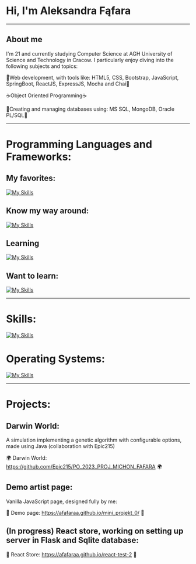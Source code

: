 # Hi, I'm Aleksandra Fąfara
---
## About me

I'm 21 and currently studying Computer Science at AGH University of Science and Technology in Cracow. I particularly enjoy diving into the following subjects and topics:

🌻Web development, with tools like: HTML5, CSS, Bootstrap, JavaScript, SpringBoot, ReactJS, ExpressJS, Mocha and Chai🌻

☕Object Oriented Programming☕

📖Creating and managing databases using: MS SQL, MongoDB, Oracle PL/SQL📖

---

# Programming Languages and Frameworks:
## My favorites:

[![My Skills](https://skillicons.dev/icons?i=js,html,css,react,java,bootstrap,springboot)](https://skillicons.dev)

## Know my way around:

[![My Skills](https://skillicons.dev/icons?i=python,c)](https://skillicons.dev)

## Learning

[![My Skills](https://skillicons.dev/icons?i=mongodb,nodejs,express)](https://skillicons.dev)

## Want to learn:

[![My Skills](https://skillicons.dev/icons?i=ts,vue,nextjs)](https://skillicons.dev)

---

# Skills:

[![My Skills](https://skillicons.dev/icons?i=git,github,vite)](https://skillicons.dev)

# Operating Systems:

[![My Skills](https://skillicons.dev/icons?i=ubuntu,windows)](https://skillicons.dev)

---

# Projects:

## Darwin World:
A simulation implementing a genetic algorithm with configurable options, made using Java (collaboration with Epic215)

🌍 Darwin World: https://github.com/Epic215/PO_2023_PROJ_MICHON_FAFARA 🌍

## Demo artist page:
Vanilla JavaScript page, designed fully by me:

🎨 Demo page: https://afafaraa.github.io/mini_projekt_0/ 🎨

## (In progress) React store, working on setting up server in Flask and Sqlite database:

🐞 React Store: https://afafaraa.github.io/react-test-2 🐞

